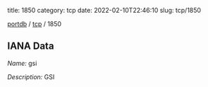 title: 1850
category: tcp
date: 2022-02-10T22:46:10
slug: tcp/1850

[portdb](/) / [tcp](/category/tcp.html) / 1850


## IANA Data

_Name:_ gsi

_Description:_ GSI

